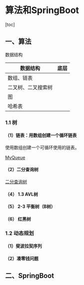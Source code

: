 # 算法和SpringBoot

[toc]

## 一、算法

数据结构

| 数据结构           | 底层 |
| ------------------ | ---- |
| 数组、链表         |      |
| 二叉树、二叉搜索树 |      |
| 图                 |      |
| 哈希表             |      |



### 1.1 树

#### （1）链表：用数组创建一个循环链表

使用数组创建一个可循环使用的链表。

[MyQueue](https://gitee.com/lf-ren/java-re-new-builder/blob/master/projects/pro02Java8/src/main/java/com/hef/algorithm/MyQueue.java)

####  （2）二分查询树

[二分查询树](https://gitee.com/lf-ren/java-re-new-builder/blob/master/projects/pro03Algorithm/src/main/java/com/hef/tree/BinarySearchTree.java)

#### （4） 1.3 AVL树

#### （5） 2-3 平衡树（B树）

#### （6） 红黑树

### 1.2 动态规划

#### （1）斐波拉契序列

#### （2）凑零钱问题

## 二、SpringBoot













